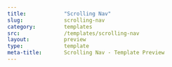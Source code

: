 ```yaml
---
title:            "Scrolling Nav"
slug:             scrolling-nav
category:         templates
src:              /templates/scrolling-nav
layout:           preview
type:             template
meta-title:       Scrolling Nav - Template Preview
---
```

